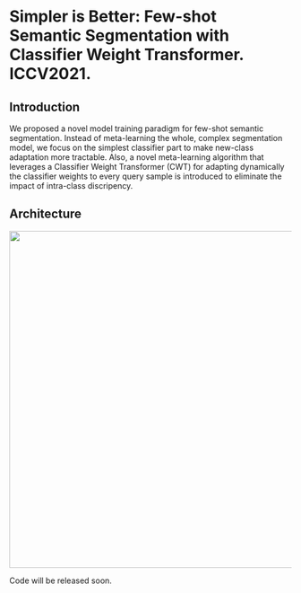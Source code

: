 # Simpler is Better: Few-shot Semantic Segmentation with Classifier Weight Transformer. ICCV2021.

## Introduction

We proposed a novel model training paradigm for few-shot semantic segmentation. Instead of meta-learning the whole, complex segmentation model, we focus on the simplest
classifier part to make new-class adaptation more tractable. Also, a novel meta-learning algorithm that leverages a Classifier Weight Transformer (CWT) for adapting dynamically the classifier weights to every query sample is introduced to eliminate the impact of intra-class discripency. 

## Architecture
<a href="url"><img src="https://github.com/zhiheLu/CWT-for-FSS/edit/main/CAT.jpg" align="center" height="600" width="1200" ></a>

Code will be released soon.
